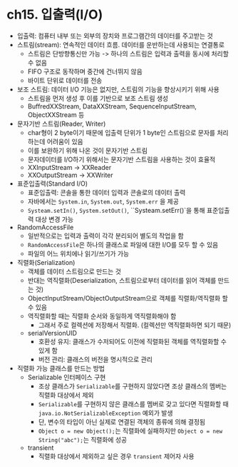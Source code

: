 # ch15. 입출력(I/O)

- 입출력: 컴퓨터 내부 또는 외부의 장치와 프로그램간의 데이터를 주고받는 것
- 스트림(stream): 연속적인 데이터 흐름. 데이터를 운반하는데 사용되는 연결통로
  - 스트림은 단방향통신만 가능 -> 하나의 스트림은 입력과 출력을 동시에 처리할 수 없음
  - FIFO 구조로 동작하며 중간에 건너뛰지 않음
  - 바이트 단위로 데이터를 전송
- 보조 스트림: 데이터 I/O 기능은 없지만, 스트림의 기능을 향상시키기 위해 사용
  - 스트림을 먼저 생성 후 이를 기반으로 보조 스트림 생성
  - BuffredXXStream, DataXXStream, SequenceInputStream, ObjectXXStream 등
- 문자기반 스트림(Reader, Writer)
  - char형이 2 byte이기 때문에 입출력 단위가 1 byte인 스트림으로 문자를 처리하는데 어려움이 있음
  - 이를 보완하기 위해 나온 것이 문자기반 스트림
  - 문자데이터를 I/O하기 위해서는 문자기반 스트림을 사용하는 것이 효율적
  - XXInputStream -> XXReader
  - XXOutputStream -> XXWriter
- 표준입출력(Standard I/O)
  - 표준입출력: 콘솔을 통한 데이터 입력과 콘솔로의 데이터 출력
  - 자바에서는 `System.in`, `System.out`, `System.err` 을 제공
  - `Systeam.setIn()`, `System.setOut()`, ``Systeam.setErr()`을 통해 표준입출력 대상 변경 가능
- RandomAccessFile
  - 일반적으로는 입력과 출력이 각각 분리되어 별도의 작업을 함
  - `RandomAccessFile`은 하나의 클래스로 파일에 대한 I/O를 모두 할 수 있음
  - 파일의 어느 위치에나 읽기/쓰기가 가능
- 직렬화(Serialization)
  - 객체를 데이터 스트림으로 만드는 것
  - 반대는 역직렬화(Deserialization, 스트림으로부터 데이터를 읽어 객체를 만드는 것)
  - ObjectInputStream/ObjectOutputStream으로 객체를 직렬화/역직렬화 할 수 있음
  - 역직렬화할 때는 직렬화 순서와 동일하게 역직렬화해야 함
    - 그래서 주로 컬렉션에 저장해서 직렬화. (컬렉션만 역직렬화하면 되기 때문)
  - serialVersionUID
    - 호환성 유지: 클래스가 수저되어도 이전에 직렬화된 객체를 역직렬화할 수 있게 함
    - 버전 관리: 클래스의 버전을 명시적으로 관리
- 직렬화 가능 클래스를 만드는 방법
  - Serializable 인터페이스 구현
    - 조상 클래스가 `Serializable`를 구현하지 않았다면 조상 클래스의 멤버는 직렬화 대상에서 제외
    - `Serializable`를 구현하지 않은 클래스를 멤버로 갖고 있다면 직렬화할 때 `java.io.NotSerializableException` 예외가 발생
    - 단, 변수의 타입이 아닌 실제로 연결된 객체의 종류에 의해 결정됨
    - `Object o = new Object();`는 직렬화에 실패하지만 `Object o = new String("abc");`는 직렬화에 성공
  - transient
    - 직렬화 대상에서 제외하고 싶은 경우 `transient` 제어자 사용

